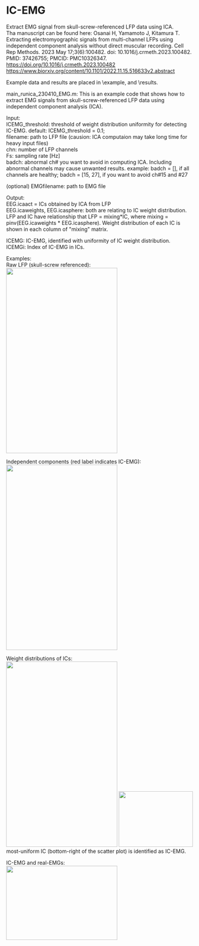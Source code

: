 # IC-EMG
Extract EMG signal from skull-screw-referenced LFP data using ICA.  
Tha manuscript can be found here: 
Osanai H, Yamamoto J, Kitamura T. Extracting electromyographic signals from multi-channel LFPs using independent component analysis without direct muscular recording. Cell Rep Methods. 2023 May 17;3(6):100482. doi: 10.1016/j.crmeth.2023.100482. PMID: 37426755; PMCID: PMC10326347. 
https://doi.org/10.1016/j.crmeth.2023.100482 
https://www.biorxiv.org/content/10.1101/2022.11.15.516633v2.abstract
                                  

Example data and results are placed in \example, and \results.  
  
  
main_runica_230410_EMG.m:
This is an example code that shows how to extract EMG signals from
skull-screw-referenced LFP data using independent component analysis (ICA). 

Input:  
  ICEMG_threshold: threshold of weight distribution uniformity for
                   detecting IC-EMG. 
                   default: ICEMG_threshold = 0.1;    
  filename: path to LFP file (causion: ICA computaion may take long time for heavy input files)  
  chn:    number of LFP channels  
  Fs:     sampling rate [Hz]  
  badch:  abnormal ch# you want to avoid in computing ICA. Including
          abnormal channels may cause unwanted results.
          example:    badch = [], if all channels are healthy;
                      badch = [15, 27], if you want to avoid ch#15 and #27    
    
  (optional) EMGfilename: path to EMG file


Output:  
  EEG.icaact = ICs obtained by ICA from LFP  
  EEG.icaweights, EEG.icasphere: both are relating to IC weight distribution. 
      LFP and IC have relationship that  LFP = mixing*IC,
        where  mixing = pinv(EEG.icaweights * EEG.icasphere).
      Weight distribution of each IC is shown in each column of "mixing" matrix.          
  
  ICEMG:  IC-EMG, identified with uniformity of IC weight distribution.  
  ICEMGi: Index of IC-EMG in ICs.  
  
Examples:    
Raw LFP (skull-screw referenced):  
<img src="https://user-images.githubusercontent.com/60276754/231026752-40bd2b91-3727-4023-8b85-a0f9de476b3e.png"  width="300" height="500">

Independent components (red label indicates IC-EMG):  
<img src="https://user-images.githubusercontent.com/60276754/231026876-833dbd15-f43e-4453-83a8-895f3ea737ee.png"  width="300" height="500">

Weight distributions of ICs:  
<img src="https://user-images.githubusercontent.com/60276754/231026943-6198d1c6-d3cb-4778-bc6c-f4c37413c8c7.png"  width="300" height="500">
<img src="https://user-images.githubusercontent.com/60276754/231026971-1385883f-40e6-408e-afc8-36f15a46a8c4.png"  width="200" height="150">  
most-uniform IC (bottom-right of the scatter plot) is identified as IC-EMG.

  
IC-EMG and real-EMGs:  
<img src="https://user-images.githubusercontent.com/60276754/231027233-59759fef-26f0-443f-be62-6539ae686964.png"  width="300" height="200">
